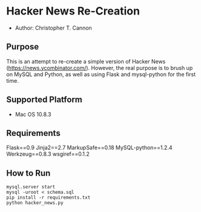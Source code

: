 Hacker News Re-Creation
========================

* Author: Christopher T. Cannon

Purpose
--------

This is an attempt to re-create a simple version of Hacker News
(https://news.ycombinator.com/). However, the real purpose is to brush up on
MySQL and Python, as well as using Flask and mysql-python for the first time.

Supported Platform
------------------

* Mac OS 10.8.3

Requirements
------------

Flask==0.9
Jinja2==2.7
MarkupSafe==0.18
MySQL-python==1.2.4
Werkzeug==0.8.3
wsgiref==0.1.2

How to Run
-----------

    mysql.server start
    mysql -uroot < schema.sql
    pip install -r requirements.txt
    python hacker_news.py
